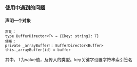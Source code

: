 ### 使用中遇到的问题
#### 声明一个对象
```
声明：
type BufferDirector<T> = {[key: string]: T}
使用：
private _arrayBuffer!: BufferDirector<Buffer>
this._arrayBuffer[id] = buffer
```
其中，T为value值，及传入的类型。key关键字设置字符串索引签名